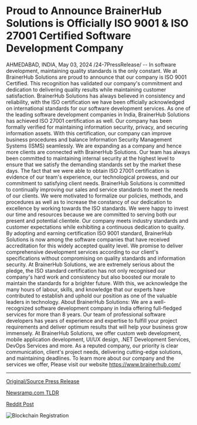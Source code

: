 # Proud to Announce BrainerHub Solutions is Officially ISO 9001 & ISO 27001 Certified Software Development Company

AHMEDABAD, INDIA, May 03, 2024 /24-7PressRelease/ -- In software development, maintaining quality standards is the only constant. We at BrainerHub Solutions are proud to announce that our company is ISO 9001 Certified. This recognition has validated our company's commitment and dedication to delivering quality results while maintaining customer satisfaction. BrainerHub Solutions has always believed in consistency and reliability, with the ISO certification we have been officially acknowledged on international standards for our software development services.  As one of the leading software development companies in India, BrainerHub Solutions has achieved ISO 27001 certification as well. Our company has been formally verified for maintaining information security, privacy, and securing information assets. With this certification, our company can improve business procedures and balance Information Security Management Systems (ISMS) seamlessly.  We are expanding as a company and hence more clients are connected with BrainerHub Solutions. Our team has always been committed to maintaining internal security at the highest level to ensure that we satisfy the demanding standards set by the market these days. The fact that we were able to obtain ISO 27001 certification is evidence of our team's experience, our technological prowess, and our commitment to satisfying client needs.  BrainerHub Solutions is committed to continually improving our sales and service standards to meet the needs of our clients. We were motivated to formalize our policies, methods, and procedures as well as to increase the constancy of our dedication to excellence by working towards the ISO standards. We were happy to invest our time and resources because we are committed to serving both our present and potential clientele.  Our company meets industry standards and customer expectations while exhibiting a continuous dedication to quality. By adopting and earning certification ISO 9001 standard, BrainerHub Solutions is now among the software companies that have received accreditation for this widely accepted quality level. We promise to deliver comprehensive development services according to our client's specifications without compromising on quality standards and information security.  At BrainerHub Solutions, we are extremely serious about the pledge, the ISO standard certification has not only recognised our company's hard work and consistency but also boosted our morale to maintain the standards for a brighter future. With this, we acknowledge the many hours of labour, skills, and knowledge that our experts have contributed to establish and uphold our position as one of the valuable leaders in technology.   About BrainerHub Solutions:   We are a well-recognized software development company in India offering full-fledged services for more than 8 years. Our team of professional software developers has years of experience and expertise to fulfill your project requirements and deliver optimum results that will help your business grow immensely. At BrainerHub Solutions, we offer custom web development, mobile application development, UI/UX design, .NET Development Services, DevOps Services and more. As a reputed company, our priority is clear communication, client's project needs, delivering cutting-edge solutions, and maintaining deadlines.   To learn more about our company and the services we offer, Please visit our website https://www.brainerhub.com/ 

---

[Original/Source Press Release](https://www.24-7pressrelease.com/press-release/510568/proud-to-announce-brainerhub-solutions-is-officially-iso-9001-iso-27001-certified-software-development-company)
                    

[Newsramp.com TLDR](https://newsramp.com/curated-news/brainerhub-solutions-attains-iso-9001-and-iso-27001-certifications/c0a9b85fd7528115353f82576f097faf) 

 



[Reddit Post](https://www.reddit.com/r/Business_NewsRamp/comments/1cj2i7v/brainerhub_solutions_attains_iso_9001_and_iso/) 



![Blockchain Registration](https://cdn.newsramp.app/24-7PressRelease/qrcode/245/3/keepoR4x.webp)